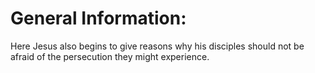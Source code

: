 # General Information:

Here Jesus also begins to give reasons why his disciples should not be afraid of the persecution they might experience.